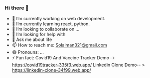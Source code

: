 ### Hi there 👋

- 🔭 I’m currently working on web development. 
- 🌱 I’m currently learning react, python.
- 👯 I’m looking to collaborate on ...
- 🤔 I’m looking for help with 
- 💬 Ask me about life
- 📫 How to reach me: Solaiman321@gmail.com
- 😄 Pronouns: ...
- ⚡ Fun fact: 
Covid19 And Vaccine Tracker Demo--> https://covid19tracker-335f3.web.app/
Linkedin Clone Demo-- > https://linkedin-clone-34f99.web.app/
